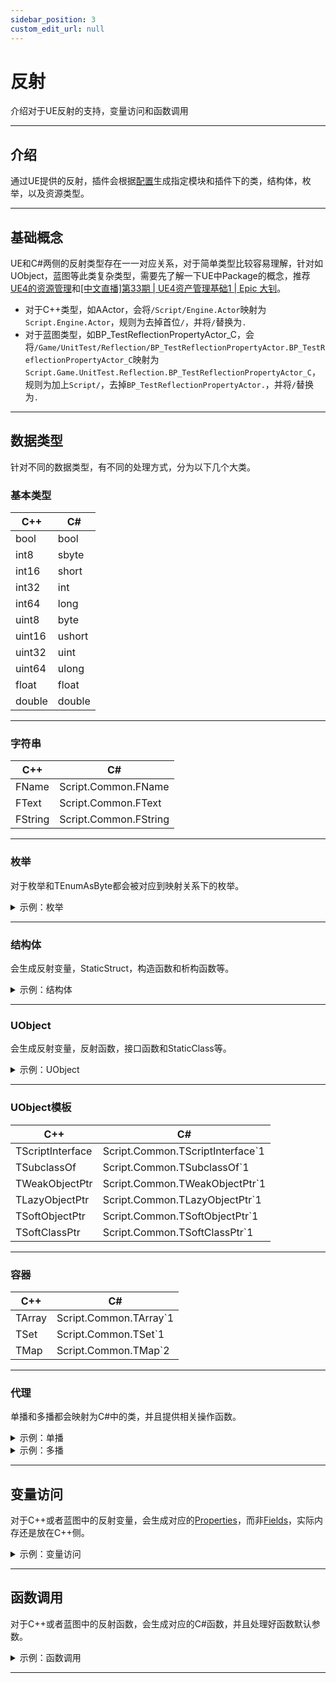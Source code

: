 ```yaml
---
sidebar_position: 3
custom_edit_url: null
---
```


# 反射

介绍对于UE反射的支持，变量访问和函数调用

---

## 介绍

通过UE提供的反射，插件会根据[配置](configuration.md)生成指定模块和插件下的类，结构体，枚举，以及资源类型。

---

## 基础概念

UE和C#两侧的反射类型存在一一对应关系，对于简单类型比较容易理解，针对如UObject，蓝图等此类复杂类型，需要先了解一下UE中Package的概念，推荐[UE4的资源管理](https://zhuanlan.zhihu.com/p/357904199)和[[中文直播]第33期 | UE4资产管理基础1 | Epic 大钊](https://www.bilibili.com/video/BV1Mr4y1A7nZ)。

- 对于C++类型，如AActor，会将`/Script/Engine.Actor`映射为`Script.Engine.Actor`，规则为去掉首位`/`，并将`/`替换为`.`
- 对于蓝图类型，如BP_TestReflectionPropertyActor_C，会将`/Game/UnitTest/Reflection/BP_TestReflectionPropertyActor.BP_TestReflectionPropertyActor_C`映射为`Script.Game.UnitTest.Reflection.BP_TestReflectionPropertyActor_C`，规则为加上`Script/`，去掉`BP_TestReflectionPropertyActor.`，并将`/`替换为`.`

---

## 数据类型

针对不同的数据类型，有不同的处理方式，分为以下几个大类。

### 基本类型

| C++       | C#        |
| --------  | --------  |
| bool      | bool      |
| int8      | sbyte     |
| int16     | short     |
| int32     | int       |
| int64     | long      |
| uint8     | byte      |
| uint16    | ushort    |
| uint32    | uint      |
| uint64    | ulong     |
| float     | float     |
| double    | double    |

---

### 字符串

| C++       | C#                    |
| --------  | --------              |
| FName     | Script.Common.FName   |
| FText     | Script.Common.FText   |
| FString   | Script.Common.FString |

---

### 枚举

对于枚举和TEnumAsByte都会被对应到映射关系下的枚举。

<details>

<summary>示例：枚举</summary>

```cpp
UENUM(BlueprintType)
enum ETestEnum
{
	TestEnumZero,
	TestEnumOne,
	TestEnumTwo
};
```

```csharp
using Script.Common;
namespace Script.UnrealCSharpTest
{
	[PathName("/Script/UnrealCSharpTest.ETestEnum")]
	public enum ETestEnum : byte
	{
		TestEnumZero = 0,
		TestEnumOne = 1,
		TestEnumTwo = 2,
	}
}
```

</details>

---

### 结构体

会生成反射变量，StaticStruct，构造函数和析构函数等。

<details>

<summary>示例：结构体</summary>

```cpp
USTRUCT(BlueprintType)
struct FTestStruct
{
	GENERATED_BODY()

	UPROPERTY(BlueprintReadWrite)
	int32 Value;
};
```

```csharp
using Script.Common;
using Script.Library;
using Script.CoreUObject;

namespace Script.UnrealCSharpTest
{
	[PathName("/Script/UnrealCSharpTest.TestStruct")]
	public partial class FTestStruct : IStaticStruct, IGarbageCollectionHandle
	{
		public static UScriptStruct StaticStruct()
		{
			return UStructImplementation.UStruct_StaticStructImplementation("/Script/UnrealCSharpTest.TestStruct");
		}

		public FTestStruct() => UStructImplementation.UStruct_RegisterImplementation(this, Utils.GetPathName(GetType()));

		~FTestStruct() => UStructImplementation.UStruct_UnRegisterImplementation(GarbageCollectionHandle);

		public static bool operator ==(FTestStruct A, FTestStruct B) => UStructImplementation.UStruct_IdenticalImplementation(StaticStruct().GarbageCollectionHandle, A?.GarbageCollectionHandle??nint.Zero, B?.GarbageCollectionHandle??nint.Zero);

		public static bool operator !=(FTestStruct A, FTestStruct B) => !UStructImplementation.UStruct_IdenticalImplementation(StaticStruct().GarbageCollectionHandle, A?.GarbageCollectionHandle??nint.Zero, B?.GarbageCollectionHandle??nint.Zero);

		public override bool Equals(object Other) => this == Other as FTestStruct;

		public override int GetHashCode() => (int)GarbageCollectionHandle;

		public int Value
		{
			get => FPropertyImplementation.FProperty_GetStructInt32PropertyImplementation(GarbageCollectionHandle, __Value);

			set => FPropertyImplementation.FProperty_SetStructInt32PropertyImplementation(GarbageCollectionHandle, __Value, value);
		}

		private static uint __Value = 0;

		public nint GarbageCollectionHandle { get; set; }
	}
}
```

</details>

---

### UObject

会生成反射变量，反射函数，接口函数和StaticClass等。

<details>

<summary>示例：UObject</summary>

```cpp
#pragma once

#include "CoreMinimal.h"
#include "GameFramework/Actor.h"
#include "UnitTest/Core/TestInterface.h"
#include "TestReflectionPropertyActor.generated.h"

UCLASS()
class UNREALCSHARPTEST_API ATestReflectionPropertyActor : public AActor, public ITestInterface
{
	GENERATED_BODY()

public:
	// Sets default values for this actor's properties
	ATestReflectionPropertyActor();

public:
	UPROPERTY(BlueprintReadWrite)
	int32 Int32Value;
};
```

```csharp
using Script.Common;
using Script.Engine;
using Script.CoreUObject;
using Script.Library;

namespace Script.UnrealCSharpTest
{
    [PathName("/Script/UnrealCSharpTest.TestReflectionPropertyActor")]
    public partial class ATestReflectionPropertyActor : AActor, IStaticClass, ITestInterface
    {
        public int Int32Value
        {
            get => FPropertyImplementation.FProperty_GetObjectInt32PropertyImplementation(GarbageCollectionHandle， __Int32Value);

            set => FPropertyImplementation.FProperty_SetObjectInt32PropertyImplementation(GarbageCollectionHandle， __Int32Value, value);
        }

        public new static UClass StaticClass()
        {
            return UObjectImplementation.UObject_StaticClassImplementation("/Script/UnrealCSharpTest.TestReflectionPropertyActor");
        }

        private static uint __Int32Value = 0;
    }
}
```

</details>

---

### UObject模板

| C++               | C#                                |
| --------          | --------                          |
| TScriptInterface  | Script.Common.TScriptInterface`1  |
| TSubclassOf       | Script.Common.TSubclassOf`1       |
| TWeakObjectPtr    | Script.Common.TWeakObjectPtr`1    |
| TLazyObjectPtr    | Script.Common.TLazyObjectPtr`1    |
| TSoftObjectPtr    | Script.Common.TSoftObjectPtr`1    |
| TSoftClassPtr     | Script.Common.TSoftClassPtr`1     |

---

### 容器

| C++       | C#                        |
| --------  | --------                  |
| TArray    | Script.Common.TArray`1    |
| TSet      | Script.Common.TSet`1      |
| TMap      | Script.Common.TMap`2      |

---

### 代理

单播和多播都会映射为C#中的类，并且提供相关操作函数。

<details>

<summary>示例：单播</summary>

```csharp
using System;
using Script.Common;
using Script.Library;
using Script.SlateCore;
using Script.UMG;

namespace Script.UMG.Widget
{
	public class FOnPointerEvent : FDelegate<Func<FGeometry, FPointerEvent, FEventReply>>
	{
		public FOnPointerEvent() => FDelegateImplementation.FDelegate_RegisterImplementation(this);

		~FOnPointerEvent() => FDelegateImplementation.FDelegate_UnRegisterImplementation(GarbageCollectionHandle);

		public FEventReply Execute(FGeometry MyGeometry, FPointerEvent MouseEvent)
		{
			return FDelegateImplementation.FDelegate_Execute3Implementation(GarbageCollectionHandle, MyGeometry, MouseEvent) as FEventReply;
		}
	}
}
```

</details>

<details>

<summary>示例：多播</summary>

```csharp
using System;
using Script.Common;
using Script.Library;

namespace Script.UMG
{
	public class FOnButtonClickedEvent : FMulticastDelegate<Action>
	{
		public FOnButtonClickedEvent() => FMulticastDelegateImplementation.FMulticastDelegate_RegisterImplementation(this);

		~FOnButtonClickedEvent() => FMulticastDelegateImplementation.FMulticastDelegate_UnRegisterImplementation(GarbageCollectionHandle);

		public void Broadcast()
		{
			FMulticastDelegateImplementation.FMulticastDelegate_Broadcast0Implementation(GarbageCollectionHandle);
		}
	}
}
```

</details>

---

## 变量访问

对于C++或者蓝图中的反射变量，会生成对应的[Properties](https://learn.microsoft.com/en-us/dotnet/csharp/programming-guide/classes-and-structs/properties)，而非[Fields](https://learn.microsoft.com/en-us/dotnet/csharp/programming-guide/classes-and-structs/fields)，实际内存还是放在C++侧。

<details>

<summary>示例：变量访问</summary>

```csharp
using Script.CoreUObject;

namespace Script.UnrealCSharpTest
{
    public partial class UUnitTestSubsystem
    {
        private void TestReflectionProperty()
        {
            var PropertyActor = GetWorld().SpawnActor<ATestReflectionPropertyActor>(new FTransform());

            var Int32Value = PropertyActor.Int32Value;

            PropertyActor.Int32Value = 21;
        }
    }
}
```
</details>

---

## 函数调用

对于C++或者蓝图中的反射函数，会生成对应的C#函数，并且处理好函数默认参数。

<details>

<summary>示例：函数调用</summary>

```csharp
using Script.CoreUObject;
using Script.Engine;

namespace Script.UnrealCSharpTest
{
    public partial class UUnitTestSubsystem
    {
        private void TestReflectionFunction()
        {
            var FunctionActor = GetWorld().SpawnActor<ATestReflectionFunctionActor>(new FTransform());

            var Int32Value = FunctionActor.GetInt32ValueFunction();

            FunctionActor.SetInt32ValueFunction(21);

            var OutInt32Value = 12;

            FunctionActor.OutInt32ValueFunction(ref OutInt32Value);
        }
    }
}
```

</details>

---
